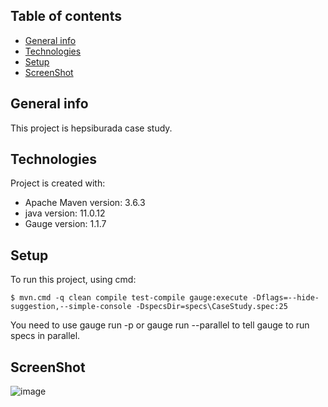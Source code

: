 ## Table of contents
* [General info](#general-info)
* [Technologies](#technologies)
* [Setup](#setup)
* [ScreenShot](#screen)

## General info
This project is hepsiburada case study.

## Technologies
Project is created with:
* Apache Maven version: 3.6.3
* java version: 11.0.12
* Gauge version: 1.1.7

## Setup
To run this project, using cmd:

```
$ mvn.cmd -q clean compile test-compile gauge:execute -Dflags=--hide-suggestion,--simple-console -DspecsDir=specs\CaseStudy.spec:25
```
You need to use gauge run -p or gauge run --parallel to tell gauge to run specs in parallel.

## ScreenShot
![image](https://user-images.githubusercontent.com/11458835/131298198-cfb05f9f-e01f-4dbf-bab0-83ff7ebea90f.png)





